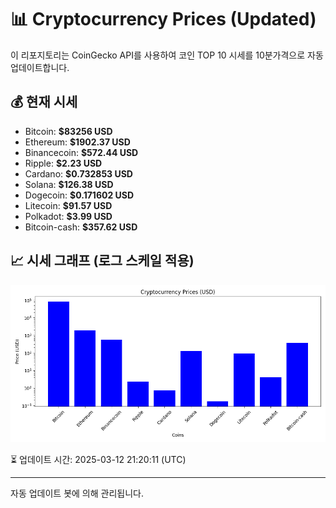 
# 📊 Cryptocurrency Prices (Updated)

이 리포지토리는 CoinGecko API를 사용하여 코인 TOP 10 시세를 10분가격으로 자동 업데이트합니다.

## 💰 현재 시세
- Bitcoin: **$83256 USD**
- Ethereum: **$1902.37 USD**
- Binancecoin: **$572.44 USD**
- Ripple: **$2.23 USD**
- Cardano: **$0.732853 USD**
- Solana: **$126.38 USD**
- Dogecoin: **$0.171602 USD**
- Litecoin: **$91.57 USD**
- Polkadot: **$3.99 USD**
- Bitcoin-cash: **$357.62 USD**

## 📈 시세 그래프 (로그 스케일 적용)
![Crypto Prices](crypto_prices.png)

⏳ 업데이트 시간: 2025-03-12 21:20:11 (UTC)

---
자동 업데이트 봇에 의해 관리됩니다.
